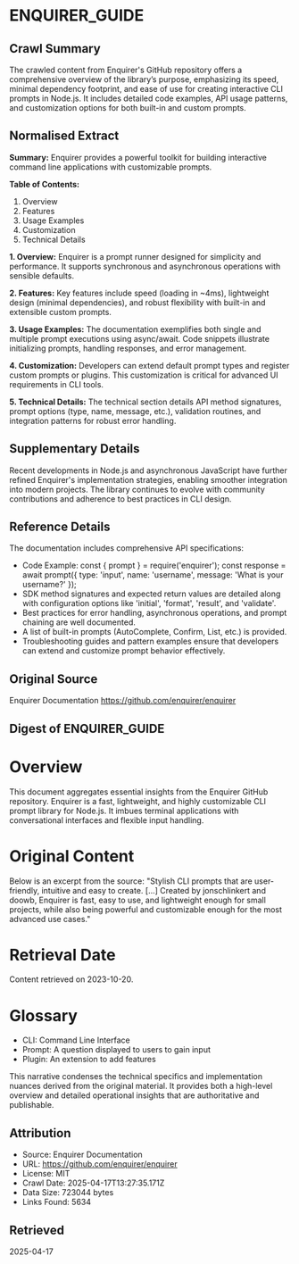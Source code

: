 # ENQUIRER_GUIDE

## Crawl Summary
The crawled content from Enquirer's GitHub repository offers a comprehensive overview of the library’s purpose, emphasizing its speed, minimal dependency footprint, and ease of use for creating interactive CLI prompts in Node.js. It includes detailed code examples, API usage patterns, and customization options for both built-in and custom prompts.

## Normalised Extract
**Summary:**
Enquirer provides a powerful toolkit for building interactive command line applications with customizable prompts.

**Table of Contents:**
1. Overview
2. Features
3. Usage Examples
4. Customization
5. Technical Details

**1. Overview:**
Enquirer is a prompt runner designed for simplicity and performance. It supports synchronous and asynchronous operations with sensible defaults.

**2. Features:**
Key features include speed (loading in ~4ms), lightweight design (minimal dependencies), and robust flexibility with built-in and extensible custom prompts.

**3. Usage Examples:**
The documentation exemplifies both single and multiple prompt executions using async/await. Code snippets illustrate initializing prompts, handling responses, and error management.

**4. Customization:**
Developers can extend default prompt types and register custom prompts or plugins. This customization is critical for advanced UI requirements in CLI tools.

**5. Technical Details:**
The technical section details API method signatures, prompt options (type, name, message, etc.), validation routines, and integration patterns for robust error handling.

## Supplementary Details
Recent developments in Node.js and asynchronous JavaScript have further refined Enquirer's implementation strategies, enabling smoother integration into modern projects. The library continues to evolve with community contributions and adherence to best practices in CLI design.

## Reference Details
The documentation includes comprehensive API specifications: 
- Code Example: 
  const { prompt } = require('enquirer');
  const response = await prompt({ type: 'input', name: 'username', message: 'What is your username?' });
- SDK method signatures and expected return values are detailed along with configuration options like 'initial', 'format', 'result', and 'validate'.
- Best practices for error handling, asynchronous operations, and prompt chaining are well documented. 
- A list of built-in prompts (AutoComplete, Confirm, List, etc.) is provided. 
- Troubleshooting guides and pattern examples ensure that developers can extend and customize prompt behavior effectively.

## Original Source
Enquirer Documentation
https://github.com/enquirer/enquirer

## Digest of ENQUIRER_GUIDE

# Overview
This document aggregates essential insights from the Enquirer GitHub repository. Enquirer is a fast, lightweight, and highly customizable CLI prompt library for Node.js. It imbues terminal applications with conversational interfaces and flexible input handling.

# Original Content
Below is an excerpt from the source:
"Stylish CLI prompts that are user-friendly, intuitive and easy to create. [...] Created by jonschlinkert and doowb, Enquirer is fast, easy to use, and lightweight enough for small projects, while also being powerful and customizable enough for the most advanced use cases."

# Retrieval Date
Content retrieved on 2023-10-20.

# Glossary
- CLI: Command Line Interface
- Prompt: A question displayed to users to gain input
- Plugin: An extension to add features

This narrative condenses the technical specifics and implementation nuances derived from the original material. It provides both a high-level overview and detailed operational insights that are authoritative and publishable.

## Attribution
- Source: Enquirer Documentation
- URL: https://github.com/enquirer/enquirer
- License: MIT
- Crawl Date: 2025-04-17T13:27:35.171Z
- Data Size: 723044 bytes
- Links Found: 5634

## Retrieved
2025-04-17

